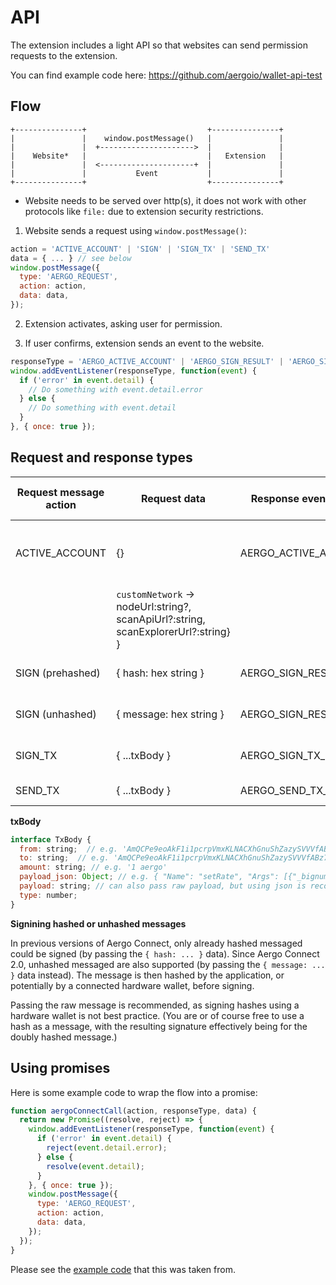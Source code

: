 API
===

The extension includes a light API so that websites can send permission requests to the extension.

You can find example code here: https://github.com/aergoio/wallet-api-test

Flow
----

```
+---------------+                           +---------------+
|               |    window.postMessage()   |               |
|               |  +--------------------->  |               |
|    Website*   |                           |   Extension   |
|               |  <---------------------+  |               |
|               |           Event           |               |
+---------------+                           +---------------+
```

* Website needs to be served over http(s), it does not work with other protocols like `file:` due to extension security restrictions.

1. Website sends a request using `window.postMessage()`:
```js
action = 'ACTIVE_ACCOUNT' | 'SIGN' | 'SIGN_TX' | 'SEND_TX'
data = { ... } // see below
window.postMessage({
  type: 'AERGO_REQUEST',
  action: action,
  data: data,
});
```

2. Extension activates, asking user for permission.

3. If user confirms, extension sends an event to the website.
```js
responseType = 'AERGO_ACTIVE_ACCOUNT' | 'AERGO_SIGN_RESULT' | 'AERGO_SIGN_TX_RESULT' | 'AERGO_SEND_TX_RESULT'
window.addEventListener(responseType, function(event) {
  if ('error' in event.detail) {
    // Do something with event.detail.error
  } else {
    // Do something with event.detail
  }
}, { once: true });
```

Request and response types
--------------------------

| Request message action | Request data            | Response event name  | Response event detail                             |
|------------------------|-------------------------|----------------------|---------------------------------------------------|
| ACTIVE_ACCOUNT         | {}                      | AERGO_ACTIVE_ACCOUNT | { account: { address: string, chainId: string } } |
|                        |                 `customNetwork` -> nodeUrl:string?, scanApiUrl?:string, scanExplorerUrl?:string} } |
| SIGN (prehashed)       | { hash: hex string }    | AERGO_SIGN_RESULT    | { signature: string }                             |
| SIGN (unhashed)        | { message: hex string } | AERGO_SIGN_RESULT    | { signature: string }                             |
| SIGN_TX                | { ...txBody }           | AERGO_SIGN_TX_RESULT | { signature: string }                             |
| SEND_TX                | { ...txBody }           | AERGO_SEND_TX_RESULT | { hash: string }                                  |

**txBody**

```js
interface TxBody {
  from: string;  // e.g. 'AmQCPe9eoAkF1i1pcrpVmxKLNACXhGnuShZazySVVVfABz78e7XT'
  to: string;  // e.g. 'AmQCPe9eoAkF1i1pcrpVmxKLNACXhGnuShZazySVVVfABz78e7XT'
  amount: string; // e.g. '1 aergo'
  payload_json: Object; // e.g. { "Name": "setRate", "Args": [{"_bignum": "9070000000"}] }
  payload: string; // can also pass raw payload, but using json is recommended for better UX
  type: number;
}
```

**Signining hashed or unhashed messages**

In previous versions of Aergo Connect, only already hashed messaged could be signed (by passing the `{ hash: ... }` data).
Since Aergo Connect 2.0, unhashed messaged are also supported (by passing the `{ message: ... }` data instead).
The message is then hashed by the application, or potentially by a connected hardware wallet, before signing.

Passing the raw message is recommended, as signing hashes using a hardware wallet is not best practice.
(You are or of course free to use a hash as a message, with the resulting signature effectively being for the doubly hashed message.)

Using promises
--------------

Here is some example code to wrap the flow into a promise:

```js
function aergoConnectCall(action, responseType, data) {
  return new Promise((resolve, reject) => {
    window.addEventListener(responseType, function(event) {
      if ('error' in event.detail) {
        reject(event.detail.error);
      } else {
        resolve(event.detail);
      }
    }, { once: true });
    window.postMessage({
      type: 'AERGO_REQUEST',
      action: action,
      data: data,
    });
  });
}
```

Please see the [example code](https://github.com/aergoio/wallet-api-test/blob/master/script.js) that this was taken from.
